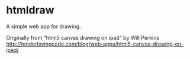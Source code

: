 htmldraw
========

A simple web app for drawing.

Originally from "html5 canvas drawing on ipad" by Will Perkins
http://tenderlovingcode.com/blog/web-apps/html5-canvas-drawing-on-ipad/
